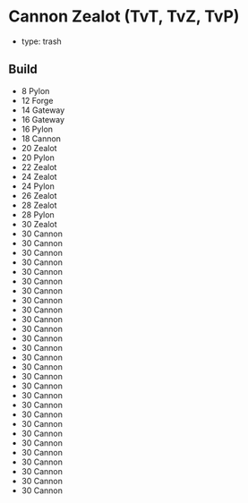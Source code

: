 # Cannon Zealot (TvT, TvZ, TvP)

* type: trash

## Build

- 8 Pylon
- 12 Forge
- 14 Gateway
- 16 Gateway
- 16 Pylon
- 18 Cannon
- 20 Zealot
- 20 Pylon
- 22 Zealot
- 24 Zealot
- 24 Pylon
- 26 Zealot
- 28 Zealot
- 28 Pylon
- 30 Zealot
- 30 Cannon
- 30 Cannon
- 30 Cannon
- 30 Cannon
- 30 Cannon
- 30 Cannon
- 30 Cannon
- 30 Cannon
- 30 Cannon
- 30 Cannon
- 30 Cannon
- 30 Cannon
- 30 Cannon
- 30 Cannon
- 30 Cannon
- 30 Cannon
- 30 Cannon
- 30 Cannon
- 30 Cannon
- 30 Cannon
- 30 Cannon
- 30 Cannon
- 30 Cannon
- 30 Cannon
- 30 Cannon
- 30 Cannon
- 30 Cannon
- 30 Cannon